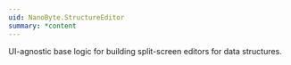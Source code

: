 ```yaml
---
uid: NanoByte.StructureEditor
summary: *content
---
```

UI-agnostic base logic for building split-screen editors for data structures.
